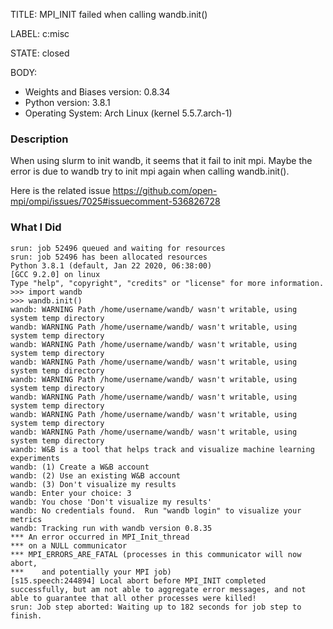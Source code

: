 TITLE:
MPI_INIT failed when calling wandb.init()

LABEL:
c:misc

STATE:
closed

BODY:
* Weights and Biases version: 0.8.34
* Python version: 3.8.1
* Operating System: Arch Linux (kernel 5.5.7.arch-1)

### Description

When using slurm to init wandb, it seems that it fail to init mpi.
Maybe the error is due to wandb try to init mpi again when calling wandb.init().

Here is the related issue
https://github.com/open-mpi/ompi/issues/7025#issuecomment-536826728

### What I Did

```
srun: job 52496 queued and waiting for resources
srun: job 52496 has been allocated resources
Python 3.8.1 (default, Jan 22 2020, 06:38:00)
[GCC 9.2.0] on linux
Type "help", "copyright", "credits" or "license" for more information.
>>> import wandb
>>> wandb.init()
wandb: WARNING Path /home/username/wandb/ wasn't writable, using system temp directory
wandb: WARNING Path /home/username/wandb/ wasn't writable, using system temp directory
wandb: WARNING Path /home/username/wandb/ wasn't writable, using system temp directory
wandb: WARNING Path /home/username/wandb/ wasn't writable, using system temp directory
wandb: WARNING Path /home/username/wandb/ wasn't writable, using system temp directory
wandb: WARNING Path /home/username/wandb/ wasn't writable, using system temp directory
wandb: WARNING Path /home/username/wandb/ wasn't writable, using system temp directory
wandb: WARNING Path /home/username/wandb/ wasn't writable, using system temp directory
wandb: W&B is a tool that helps track and visualize machine learning experiments
wandb: (1) Create a W&B account
wandb: (2) Use an existing W&B account
wandb: (3) Don't visualize my results
wandb: Enter your choice: 3
wandb: You chose 'Don't visualize my results'
wandb: No credentials found.  Run "wandb login" to visualize your metrics
wandb: Tracking run with wandb version 0.8.35
*** An error occurred in MPI_Init_thread
*** on a NULL communicator
*** MPI_ERRORS_ARE_FATAL (processes in this communicator will now abort,
***    and potentially your MPI job)
[s15.speech:244894] Local abort before MPI_INIT completed successfully, but am not able to aggregate error messages, and not able to guarantee that all other processes were killed!
srun: Job step aborted: Waiting up to 182 seconds for job step to finish.
```


